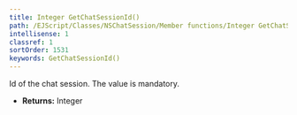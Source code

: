 ```yaml
---
title: Integer GetChatSessionId()
path: /EJScript/Classes/NSChatSession/Member functions/Integer GetChatSessionId()
intellisense: 1
classref: 1
sortOrder: 1531
keywords: GetChatSessionId()
---
```



Id of the chat session. The value is mandatory.



* **Returns:** Integer


